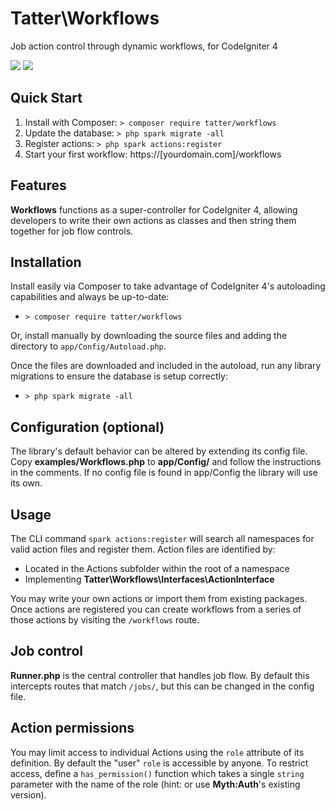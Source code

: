 # Tatter\Workflows
Job action control through dynamic workflows, for CodeIgniter 4

[![](https://github.com/tattersoftware/codeigniter4-workflows/workflows/PHPUnit/badge.svg)](https://github.com/tattersoftware/codeigniter4-workflows/actions?query=workflow%3A%22PHPUnit%22)
[![](https://github.com/tattersoftware/codeigniter4-workflows/workflows/PHPStan/badge.svg)](https://github.com/tattersoftware/codeigniter4-workflows/actions?query=workflow%3A%PHPStan%22)

## Quick Start

1. Install with Composer: `> composer require tatter/workflows`
2. Update the database: `> php spark migrate -all`
3. Register actions: `> php spark actions:register`
4. Start your first workflow: https://[yourdomain.com]/workflows

## Features

**Workflows** functions as a super-controller for CodeIgniter 4, allowing developers to
write their own actions as classes and then string them together for job flow controls.

## Installation

Install easily via Composer to take advantage of CodeIgniter 4's autoloading capabilities
and always be up-to-date:
* `> composer require tatter/workflows`

Or, install manually by downloading the source files and adding the directory to
`app/Config/Autoload.php`.

Once the files are downloaded and included in the autoload, run any library migrations
to ensure the database is setup correctly:
* `> php spark migrate -all`

## Configuration (optional)

The library's default behavior can be altered by extending its config file. Copy
**examples/Workflows.php** to **app/Config/** and follow the instructions
in the comments. If no config file is found in app/Config the library will use its own.

## Usage

The CLI command `spark actions:register` will search all namespaces for valid action files
and register them. Action files are identified by:
* Located in the Actions subfolder within the root of a namespace
* Implementing **Tatter\Workflows\Interfaces\ActionInterface**

You may write your own actions or import them from existing packages. Once actions are
registered you can create workflows from a series of those actions by visiting the
`/workflows` route.

## Job control

**Runner.php** is the central controller that handles job flow. By default this intercepts
routes that match `/jobs/`, but this can be changed in the config file.

## Action permissions

You may limit access to individual Actions using the `role` attribute of its definition.
By default the "user" `role` is accessible by anyone. To restrict access, define a
`has_permission()` function which takes a single `string` parameter with the name of the role
(hint: or use **Myth:Auth**'s existing version).
